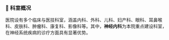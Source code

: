 
### 🏢 科室概况

医院设有多个临床与医技科室，涵盖内科、外科、儿科、妇产科、眼科、耳鼻喉科、皮肤科、肿瘤科、康复科、影像科等。其中，**神经内科**为本院重点建设科室，在神经系统疾病的诊疗方面具有显著优势。